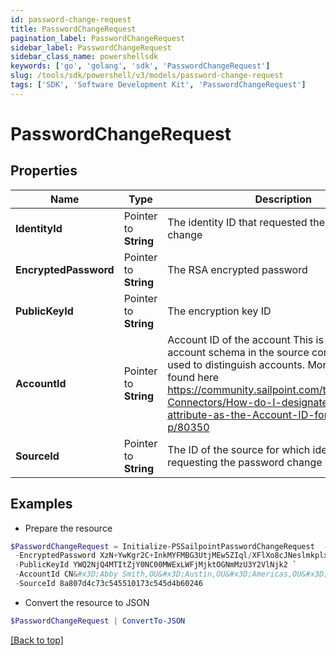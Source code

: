```yaml
---
id: password-change-request
title: PasswordChangeRequest
pagination_label: PasswordChangeRequest
sidebar_label: PasswordChangeRequest
sidebar_class_name: powershellsdk
keywords: ['go', 'golang', 'sdk', 'PasswordChangeRequest'] 
slug: /tools/sdk/powershell/v3/models/password-change-request
tags: ['SDK', 'Software Development Kit', 'PasswordChangeRequest']
---
```



# PasswordChangeRequest

## Properties

Name | Type | Description | Notes
------------ | ------------- | ------------- | -------------
**IdentityId** |  Pointer to **String** | The identity ID that requested the password change | [optional] 
**EncryptedPassword** |  Pointer to **String** | The RSA encrypted password | [optional] 
**PublicKeyId** |  Pointer to **String** | The encryption key ID | [optional] 
**AccountId** |  Pointer to **String** | Account ID of the account This is specified per account schema in the source configuration. It is used to distinguish accounts. More info can be found here https://community.sailpoint.com/t5/IdentityNow-Connectors/How-do-I-designate-an-account-attribute-as-the-Account-ID-for-a/ta-p/80350 | [optional] 
**SourceId** |  Pointer to **String** | The ID of the source for which identity is requesting the password change | [optional] 

## Examples

- Prepare the resource
```powershell
$PasswordChangeRequest = Initialize-PSSailpointPasswordChangeRequest  -IdentityId 8a807d4c73c545510173c545f0a002ff `
 -EncryptedPassword XzN+YwKgr2C+InkMYFMBG3UtjMEw5ZIql/XFlXo8cJNeslmkplx6vn4kd4/43IF9STBk5RnzR6XmjpEO+FwHDoiBwYZAkAZK/Iswxk4OdybG6Y4MStJCOCiK8osKr35IMMSV/mbO4wAeltoCk7daTWzTGLiI6UaT5tf+F2EgdjJZ7YqM8W8r7aUWsm3p2Xt01Y46ZRx0QaM91QruiIx2rECFT2pUO0wr+7oQ77jypATyGWRtADsu3YcvCk/6U5MqCnXMzKBcRas7NnZdSL/d5H1GglVGz3VLPMaivG4/oL4chOMmFCRl/zVsGxZ9RhN8rxsRGFFKn+rhExTi+bax3A&#x3D;&#x3D; `
 -PublicKeyId YWQ2NjQ4MTItZjY0NC00MWExLWFjMjktOGNmMzU3Y2VlNjk2 `
 -AccountId CN&#x3D;Abby Smith,OU&#x3D;Austin,OU&#x3D;Americas,OU&#x3D;Demo,DC&#x3D;seri,DC&#x3D;acme,DC&#x3D;com `
 -SourceId 8a807d4c73c545510173c545d4b60246
```

- Convert the resource to JSON
```powershell
$PasswordChangeRequest | ConvertTo-JSON
```


[[Back to top]](#) 

